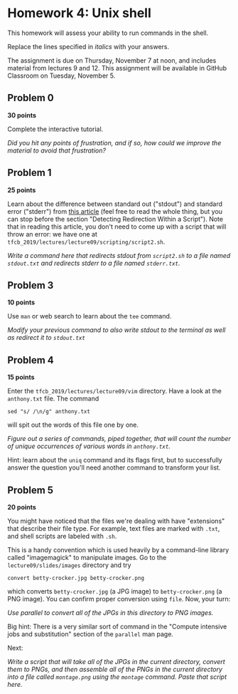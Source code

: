 # Homework 4: Unix shell

This homework will assess your ability to run commands in the shell.

Replace the lines specified in _italics_ with your answers.

The assignment is due on Thursday, November 7 at noon, and includes material from lectures 9 and 12. This assignment will be available in GitHub Classroom on Tuesday, November 5.

## Problem 0

**30 points**

Complete the interactive tutorial.

_Did you hit any points of frustration, and if so, how could we improve the material to avoid that frustration?_


## Problem 1

**25 points**

Learn about the difference between standard out ("stdout") and standard error ("stderr") from [this article](https://www.howtogeek.com/435903/what-are-stdin-stdout-and-stderr-on-linux/) (feel free to read the whole thing, but you can stop before the section "Detecting Redirection Within a Script").
Note that in reading this article, you don't need to come up with a script that will throw an error: we have one at `tfcb_2019/lectures/lecture09/scripting/script2.sh`.

_Write a command here that redirects stdout from `script2.sh` to a file named `stdout.txt` and redirects stderr to a file named `stderr.txt`._


## Problem 3

**10 points**

Use `man` or web search to learn about the `tee` command.

_Modify your previous command to also write stdout to the terminal as well as redirect it to `stdout.txt`_


## Problem 4

**15 points**

Enter the `tfcb_2019/lectures/lecture09/vim` directory.
Have a look at the `anthony.txt` file.
The command

    sed "s/ /\n/g" anthony.txt

will spit out the words of this file one by one.

_Figure out a series of commands, piped together, that will count the number of unique occurrences of various words in `anthony.txt`._

Hint: learn about the `uniq` command and its flags first, but to successfully answer the question you'll need another command to transform your list.


## Problem 5

**20 points**

You might have noticed that the files we're dealing with have "extensions" that describe their file type.
For example, text files are marked with `.txt`, and shell scripts are labeled with `.sh`.

This is a handy convention which is used heavily by a command-line library called "imagemagick" to manipulate images.
Go to the `lecture09/slides/images` directory and try

    convert betty-crocker.jpg betty-crocker.png

which converts `betty-crocker.jpg` (a JPG image) to `betty-crocker.png` (a PNG image).
You can confirm proper conversion using `file`.
Now, your turn:

_Use parallel to convert all of the JPGs in this directory to PNG images._

Big hint: There is a very similar sort of command in the "Compute intensive jobs and substitution" section of the `parallel` man page.

Next:

_Write a script that will take all of the JPGs in the current directory, convert them to PNGs, and then assemble all of the PNGs in the current directory into a file called `montage.png` using the `montage` command. Paste that script here._
